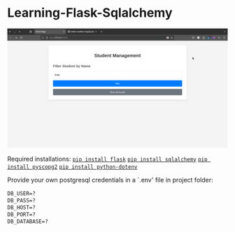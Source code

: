 # Learning-Flask-Sqlalchemy

[![Watch the video](https://github.com/aditya-vardhan-singh/Learning-Flask-Sqlalchemy/blob/main/assets/Screenshot%20from%202024-08-03%2001-51-38.png)](https://github.com/aditya-vardhan-singh/Learning-Flask-Sqlalchemy/blob/main/assets/Screencast%20from%202024-08-03%2001-10-36.webm)

Required installations:
[`pip install flask`](https://pypi.org/project/Flask/)
[`pip install sqlalchemy`](https://pypi.org/project/SQLAlchemy/)
[`pip install pyscopg2`](https://pypi.org/project/psycopg/)
[`pip install python-dotenv`](https://pypi.org/project/python-dotenv/)

Provide your own postgresql credentials in a `.env' file in project folder:
```
DB_USER=?
DB_PASS=?
DB_HOST=?
DB_PORT=?
DB_DATABASE=?
```
